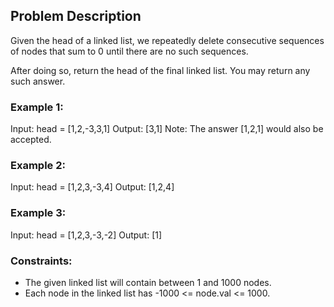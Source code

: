 ## Problem Description

Given the head of a linked list, we repeatedly delete consecutive sequences of nodes that sum to 0 until there are no such sequences.

After doing so, return the head of the final linked list. You may return any such answer.

### Example 1:

Input: head = [1,2,-3,3,1]
Output: [3,1]
Note: The answer [1,2,1] would also be accepted.

### Example 2:

Input: head = [1,2,3,-3,4]
Output: [1,2,4]

### Example 3:

Input: head = [1,2,3,-3,-2]
Output: [1]

### Constraints:

- The given linked list will contain between 1 and 1000 nodes.
- Each node in the linked list has -1000 <= node.val <= 1000.
